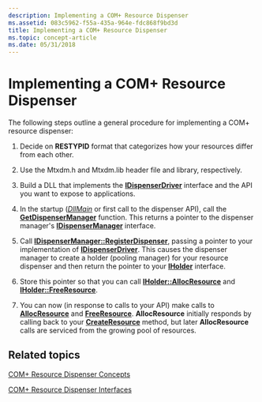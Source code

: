```yaml
---
description: Implementing a COM+ Resource Dispenser
ms.assetid: 083c5962-f55a-435a-964e-fdc868f9bd3d
title: Implementing a COM+ Resource Dispenser
ms.topic: concept-article
ms.date: 05/31/2018
---
```


# Implementing a COM+ Resource Dispenser

The following steps outline a general procedure for implementing a COM+ resource dispenser:

1.  Decide on **RESTYPID** format that categorizes how your resources differ from each other.

2.  Use the Mtxdm.h and Mtxdm.lib header file and library, respectively.

3.  Build a DLL that implements the [**IDispenserDriver**](/windows/desktop/api/ComSvcs/nn-comsvcs-idispenserdriver) interface and the API you want to expose to applications.

4.  In the startup ([*DllMain*](/windows/desktop/Dlls/dllmain) or first call to the dispenser API), call the [**GetDispenserManager**](/windows/desktop/api/MtxDM/nf-mtxdm-getdispensermanager) function. This returns a pointer to the dispenser manager's [**IDispenserManager**](/windows/desktop/api/ComSvcs/nn-comsvcs-idispensermanager) interface.

5.  Call [**IDispenserManager::RegisterDispenser**](/windows/desktop/api/ComSvcs/nf-comsvcs-idispensermanager-registerdispenser), passing a pointer to your implementation of [**IDispenserDriver**](/windows/desktop/api/ComSvcs/nn-comsvcs-idispenserdriver). This causes the dispenser manager to create a holder (pooling manager) for your resource dispenser and then return the pointer to your [**IHolder**](/windows/desktop/api/ComSvcs/nn-comsvcs-iholder) interface.

6.  Store this pointer so that you can call [**IHolder::AllocResource**](/windows/desktop/api/ComSvcs/nf-comsvcs-iholder-allocresource) and [**IHolder::FreeResource**](/windows/desktop/api/ComSvcs/nf-comsvcs-iholder-freeresource).

7.  You can now (in response to calls to your API) make calls to [**AllocResource**](/windows/desktop/api/ComSvcs/nf-comsvcs-iholder-allocresource) and [**FreeResource**](/windows/desktop/api/ComSvcs/nf-comsvcs-iholder-freeresource). **AllocResource** initially responds by calling back to your [**CreateResource**](/windows/desktop/api/ComSvcs/nf-comsvcs-idispenserdriver-createresource) method, but later **AllocResource** calls are serviced from the growing pool of resources.

## Related topics

<dl> <dt>

[COM+ Resource Dispenser Concepts](com--resource-dispenser-concepts.md)
</dt> <dt>

[COM+ Resource Dispenser Interfaces](com--resource-dispenser-interfaces.md)
</dt> </dl>

 

 
